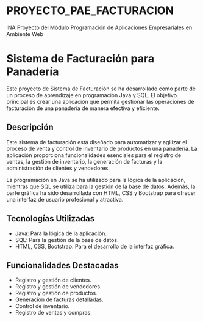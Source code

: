 # PROYECTO_PAE_FACTURACION
INA Proyecto del Módulo Programación de Aplicaciones Empresariales en Ambiente Web

# Sistema de Facturación para Panadería

Este proyecto de Sistema de Facturación se ha desarrollado como parte de un proceso de aprendizaje en programación Java y SQL. El objetivo principal es crear una aplicación que permita gestionar las operaciones de facturación de una panadería de manera efectiva y eficiente.

## Descripción

Este sistema de facturación está diseñado para automatizar y agilizar el proceso de venta y control de inventario de productos en una panadería. La aplicación proporciona funcionalidades esenciales para el registro de ventas, la gestión de inventario, la generación de facturas y la administración de clientes y vendedores.

La programación en Java se ha utilizado para la lógica de la aplicación, mientras que SQL se utiliza para la gestión de la base de datos. Además, la parte gráfica ha sido desarrollada con HTML, CSS y Bootstrap para ofrecer una interfaz de usuario profesional y atractiva.

## Tecnologías Utilizadas

- Java: Para la lógica de la aplicación.
- SQL: Para la gestión de la base de datos.
- HTML, CSS, Bootstrap: Para el desarrollo de la interfaz gráfica.

## Funcionalidades Destacadas

- Registro y gestión de clientes.
- Registro y gestión de vendedores.
- Registro y gestión de productos.
- Generación de facturas detalladas.
- Control de inventario.
- Registro de ventas y compras.
